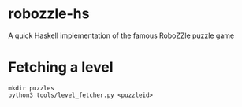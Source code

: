 robozzle-hs
===========

A quick Haskell implementation of the famous RoboZZle puzzle game

Fetching a level
================

```
mkdir puzzles
python3 tools/level_fetcher.py <puzzleid>
```
